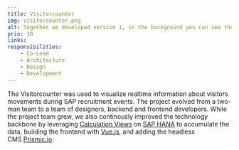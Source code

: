 ```yaml
---
title: Visitorcounter
img: visitorcounter.png
alt: Together we developed version 1, in the background you can see the actual product.
prio: 10
links:
responsibilities:
    - Co-Lead
    - Architecture
    - Design
    - Development
---
```


The Visitorcounter was used to visualize realtime information about visitors movements during SAP recruitment events. The project evolved from a two-man team to a team of designers, backend and frontend developers. While the project team grew, we also continously improved the technology backbone by leveraging [Calculation Views](https://help.sap.com/viewer/fc5ace7a367c434190a8047881f92ed8/2.0.03/en-US/d60ad1f0bb571014af49c9db1740d68c.html) on [SAP HANA](https://www.sap.com/products/hana.html) to accumulate the data, building the frontend with [Vue.js](https://vuejs.org/), and adding the headless CMS [Prismic.io](http://prismic.io/).
